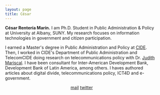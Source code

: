 ```yaml
---
layout: page
title: César
---
```

<!-- ACADEMICONS-->
<link rel="stylesheet" href="https://use.fontawesome.com/releases/v5.6.3/css/all.css" integrity="sha384-UHRtZLI+pbxtHCWp1t77Bi1L4ZtiqrqD80Kn4Z8NTSRyMA2Fd33n5dQ8lWUE00s/" crossorigin="anonymous">

**César Rentería Marín.** I am Ph.D. Student in Public Administration & Policy at University at Albany, SUNY. My research focuses on information technologies in government and citizen participation.

I earned a Master's degree in Public Administration and Policy at [CIDE](https://www.cide.edu/). Then, I worked in CIDE's Department of Public Administration and TelecomCIDE doing research on telecommunications policy with Dr. [Judith Mariscal](http://cide.academia.edu/JudithMariscal). I have been consultant for Inter-American Development Bank, Development Bank of Latin America, among others. I haves authored articles about digital divide, telecommunications policy, ICT4D and e-government.

<center>
<i class="fab fa-envelope-o"></i><a href = "mailto: crenteria@albany.edu">mail</a>
<i class="fab fa-twitter"></i><a href = "https://twitter.com/crenteriama">twitter</a>
</center>

<!--stackedit_data:
eyJoaXN0b3J5IjpbMTAxODE0NzU4NiwtMjAyMDkxNjQ5NSwtMT
k0ODA4NTY2NCwxNzM5NTE0MzEyLC0xNzY1MTg4MDUxLC0yMDIw
OTE2NDk1LC0xODAxNTEzODQ4LC0xMjk1MDgyOTQ2XX0=
-->
